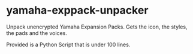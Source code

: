 # yamaha-exppack-unpacker
Unpack unencrypted Yamaha Expansion Packs. Gets the icon, the styles, the pads and the voices.

Provided is a Python Script that is under 100 lines.
